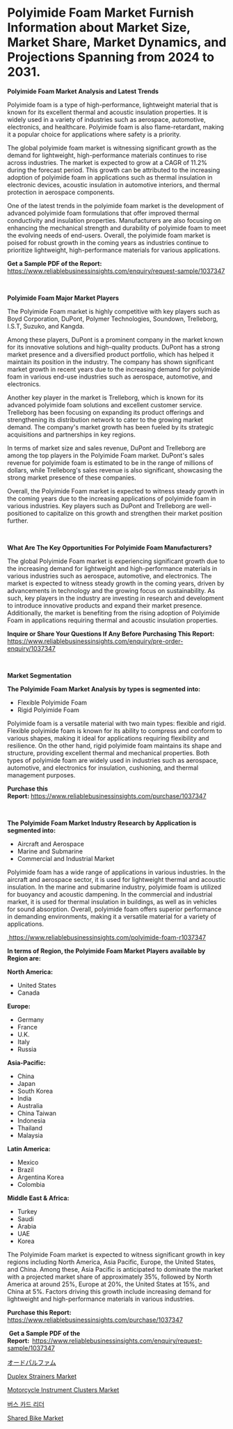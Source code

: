 <p><h1>Polyimide Foam Market Furnish Information about Market Size, Market Share, Market Dynamics, and Projections Spanning from 2024 to 2031.</h1></p><p><strong>Polyimide Foam Market Analysis and Latest Trends</strong></p>
<p><p>Polyimide foam is a type of high-performance, lightweight material that is known for its excellent thermal and acoustic insulation properties. It is widely used in a variety of industries such as aerospace, automotive, electronics, and healthcare. Polyimide foam is also flame-retardant, making it a popular choice for applications where safety is a priority.</p><p>The global polyimide foam market is witnessing significant growth as the demand for lightweight, high-performance materials continues to rise across industries. The market is expected to grow at a CAGR of 11.2% during the forecast period. This growth can be attributed to the increasing adoption of polyimide foam in applications such as thermal insulation in electronic devices, acoustic insulation in automotive interiors, and thermal protection in aerospace components.</p><p>One of the latest trends in the polyimide foam market is the development of advanced polyimide foam formulations that offer improved thermal conductivity and insulation properties. Manufacturers are also focusing on enhancing the mechanical strength and durability of polyimide foam to meet the evolving needs of end-users. Overall, the polyimide foam market is poised for robust growth in the coming years as industries continue to prioritize lightweight, high-performance materials for various applications.</p></p>
<p><strong>Get a Sample PDF of the Report:&nbsp;</strong> <a href="https://www.reliablebusinessinsights.com/enquiry/request-sample/1037347">https://www.reliablebusinessinsights.com/enquiry/request-sample/1037347</a></p>
<p>&nbsp;</p>
<p><strong>Polyimide Foam Major Market Players</strong></p>
<p><p>The Polyimide Foam market is highly competitive with key players such as Boyd Corporation, DuPont, Polymer Technologies, Soundown, Trelleborg, I.S.T, Suzuko, and Kangda. </p><p>Among these players, DuPont is a prominent company in the market known for its innovative solutions and high-quality products. DuPont has a strong market presence and a diversified product portfolio, which has helped it maintain its position in the industry. The company has shown significant market growth in recent years due to the increasing demand for polyimide foam in various end-use industries such as aerospace, automotive, and electronics.</p><p>Another key player in the market is Trelleborg, which is known for its advanced polyimide foam solutions and excellent customer service. Trelleborg has been focusing on expanding its product offerings and strengthening its distribution network to cater to the growing market demand. The company's market growth has been fueled by its strategic acquisitions and partnerships in key regions.</p><p>In terms of market size and sales revenue, DuPont and Trelleborg are among the top players in the Polyimide Foam market. DuPont's sales revenue for polyimide foam is estimated to be in the range of millions of dollars, while Trelleborg's sales revenue is also significant, showcasing the strong market presence of these companies.</p><p>Overall, the Polyimide Foam market is expected to witness steady growth in the coming years due to the increasing applications of polyimide foam in various industries. Key players such as DuPont and Trelleborg are well-positioned to capitalize on this growth and strengthen their market position further.</p></p>
<p>&nbsp;</p>
<p><strong>What Are The Key Opportunities For Polyimide Foam Manufacturers?</strong></p>
<p><p>The global Polyimide Foam market is experiencing significant growth due to the increasing demand for lightweight and high-performance materials in various industries such as aerospace, automotive, and electronics. The market is expected to witness steady growth in the coming years, driven by advancements in technology and the growing focus on sustainability. As such, key players in the industry are investing in research and development to introduce innovative products and expand their market presence. Additionally, the market is benefiting from the rising adoption of Polyimide Foam in applications requiring thermal and acoustic insulation properties.</p></p>
<p><strong>Inquire or Share Your Questions If Any Before Purchasing This Report:</strong> <a href="https://www.reliablebusinessinsights.com/enquiry/pre-order-enquiry/1037347">https://www.reliablebusinessinsights.com/enquiry/pre-order-enquiry/1037347</a></p>
<p>&nbsp;</p>
<p><strong>Market Segmentation</strong></p>
<p><strong>The Polyimide Foam Market Analysis by types is segmented into:</strong></p>
<p><ul><li>Flexible Polyimide Foam</li><li>Rigid Polyimide Foam</li></ul></p>
<p><p>Polyimide foam is a versatile material with two main types: flexible and rigid. Flexible polyimide foam is known for its ability to compress and conform to various shapes, making it ideal for applications requiring flexibility and resilience. On the other hand, rigid polyimide foam maintains its shape and structure, providing excellent thermal and mechanical properties. Both types of polyimide foam are widely used in industries such as aerospace, automotive, and electronics for insulation, cushioning, and thermal management purposes.</p></p>
<p><strong>Purchase this Report:&nbsp;</strong><a href="https://www.reliablebusinessinsights.com/purchase/1037347">https://www.reliablebusinessinsights.com/purchase/1037347</a></p>
<p>&nbsp;</p>
<p><strong>The Polyimide Foam Market Industry Research by Application is segmented into:</strong></p>
<p><ul><li>Aircraft and Aerospace</li><li>Marine and Submarine</li><li>Commercial and Industrial Market</li></ul></p>
<p><p>Polyimide foam has a wide range of applications in various industries. In the aircraft and aerospace sector, it is used for lightweight thermal and acoustic insulation. In the marine and submarine industry, polyimide foam is utilized for buoyancy and acoustic dampening. In the commercial and industrial market, it is used for thermal insulation in buildings, as well as in vehicles for sound absorption. Overall, polyimide foam offers superior performance in demanding environments, making it a versatile material for a variety of applications.</p></p>
<p><a href="https://www.reliablebusinessinsights.com/polyimide-foam-r1037347">&nbsp;https://www.reliablebusinessinsights.com/polyimide-foam-r1037347</a></p>
<p><strong>In terms of Region, the Polyimide Foam Market Players available by Region are:</strong></p>
<p>
    <p> <strong> North America: </strong>
        <ul>
            <li>United States</li>
            <li>Canada</li>
        </ul>
        </p> 
    <p> <strong> Europe: </strong>
        <ul>
            <li>Germany</li>
            <li>France</li>
            <li>U.K.</li>
            <li>Italy</li>
            <li>Russia</li>
        </ul>
        </p> 
    <p> <strong> Asia-Pacific: </strong>
        <ul>
            <li>China</li>
            <li>Japan</li>
            <li>South Korea</li>
            <li>India</li>
            <li>Australia</li>
            <li>China Taiwan</li>
            <li>Indonesia</li>
            <li>Thailand</li>
            <li>Malaysia</li>
        </ul>
        </p> 
    <p> <strong> Latin America: </strong>
        <ul>
            <li>Mexico</li>
            <li>Brazil</li>
            <li>Argentina Korea</li>
            <li>Colombia</li>
        </ul>
        </p> 
    <p> <strong> Middle East & Africa: </strong>
        <ul>
            <li>Turkey</li>
            <li>Saudi</li>
            <li>Arabia</li>
            <li>UAE</li>
            <li>Korea</li>
        </ul>
    </p>
    </p>
<p><p>The Polyimide Foam market is expected to witness significant growth in key regions including North America, Asia Pacific, Europe, the United States, and China. Among these, Asia Pacific is anticipated to dominate the market with a projected market share of approximately 35%, followed by North America at around 25%, Europe at 20%, the United States at 15%, and China at 5%. Factors driving this growth include increasing demand for lightweight and high-performance materials in various industries.</p></p>
<p><strong>Purchase this Report: </strong><a href="https://www.reliablebusinessinsights.com/purchase/1037347">https://www.reliablebusinessinsights.com/purchase/1037347</a></p>
<p>&nbsp;<strong>Get a Sample PDF of the Report:&nbsp;&nbsp;</strong><a href="https://www.reliablebusinessinsights.com/enquiry/request-sample/1037347">https://www.reliablebusinessinsights.com/enquiry/request-sample/1037347</a></p>
<p><strong></strong></p>
<p><p><a href="https://github.com/mohamedbakry57/Market-Research-Report-List-5/blob/main/97650323585.md">オードパルファム</a></p><p><a href="https://github.com/Chiragrp22/Market-Research-Report-List-5/blob/main/duplex-strainers-market.md">Duplex Strainers Market</a></p><p><a href="https://medium.com/@gabrieluffman5656/strategic-insights-into-global-motorcycle-instrument-clusters-market-trends-2024-2031-covered-efb5dc4df29e">Motorcycle Instrument Clusters Market</a></p><p><a href="https://github.com/laholand/Market-Research-Report-List-5/blob/main/40711367746.md">버스 카드 리더</a></p><p><a href="https://medium.com/@go-emi/shared-bike-market-size-share-analysis-growth-trends-forecasts-2024-2031-95eace955a1d">Shared Bike Market</a></p></p>